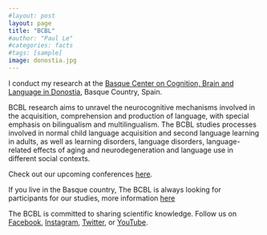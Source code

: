 ```yaml
---
#layout: post
layout: page
title: "BCBL"
#author: "Paul Le"
#categories: facts
#tags: [sample]
image: donostia.jpg
---
```


I conduct my research at the [Basque Center on Cognition, Brain and Language in Donostia](https://www.bcbl.eu/en), Basque Country, Spain. 

BCBL research aims to unravel the neurocognitive mechanisms involved in the acquisition, comprehension and production of language, with special emphasis on bilingualism and multilingualism. The BCBL studies processes involved in normal child language acquisition and second language learning in adults, as well as learning disorders, language disorders, language-related effects of aging and neurodegeneration and language use in different social contexts.

Check out our upcoming conferences [here](https://www.bcbl.eu/en/conferences). 

If you live in the Basque country, The BCBL is always looking for participants for our studies, more information [here](https://www.bcbl.eu/en/participate-our-studies)

The BCBL is committed to sharing scientific knowledge. Follow us on [Facebook](https://www.facebook.com/bcbl.eu/), [Instagram](https://www.instagram.com/bcbl_basque_center/), [Twitter](https://twitter.com/bcbl_), or [YouTube](https://www.youtube.com/user/BCBLchannel).

 
